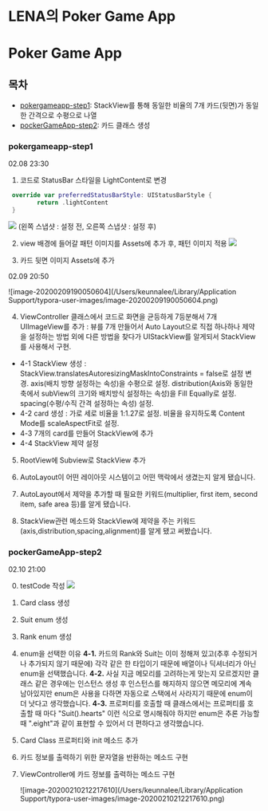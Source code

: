 # LENA의 Poker Game App

# Poker Game App 

## 목차

- [pokergameapp-step1](#pokergameapp-step1): StackView를 통해 동일한 비율의 7개 카드(뒷면)가 동일한 간격으로 수평으로 나열 
- [pockerGameApp-step2](#pockerGameApp-step2): 카드 클래스 생성


### pokergameapp-step1
02.08 23:30


1. 코드로 StatusBar 스타일을 LightContent로 변경

  ```swift
   override var preferredStatusBarStyle: UIStatusBarStyle {
          return .lightContent
   }
  ```

  ![](https://i.imgur.com/nP2o4mY.png)
  (왼쪽 스냅샷 : 설정 전, 오른쪽 스냅샷 : 설정 후)

2. view 배경에 들어갈 패턴 이미지를 Assets에 추가 후, 패턴 이미지 적용
![](https://i.imgur.com/hwgvBE0.png)

3. 카드 뒷면 이미지 Assets에 추가

02.09 20:50

![image-20200209190050604](/Users/keunnalee/Library/Application Support/typora-user-images/image-20200209190050604.png)

4. ViewController 클래스에서 코드로 화면을 균등하게 7등분해서 7개 UIImageView를 추가
   : 뷰를 7개 만들어서 Auto Layout으로 직접 하나하나 제약을 설정하는 방법 외에 다른 방법을 찾다가 UIStackView를 알게되서 StackView를 사용해서 구현.
- 4-1 StackView 생성
  : StackView.translatesAutoresizingMaskIntoConstraints = false로 설정 변경.
  axis(배치 방향 설정하는 속성)을 수평으로 설정.
  distribution(Axis와 동일한 축에서 subView의 크기와 배치방식 설정하는 속성)을 Fill Equally로 설정.
  spacing(수평/수직 간격 설정하는 속성) 설정.
- 4-2 card 생성 
: 가로 세로 비율을 1:1.27로 설정.
  비율을 유지하도록 Content Mode를 scaleAspectFit로 설정.
- 4-3 7개의 card를 만들어 StackView에 추가 
- 4-4 StackView 제약 설정

5. RootView에 Subview로 StackView 추가 

1. AutoLayout이 어떤 레이아웃 시스템이고 어떤 맥락에서 생겼는지 알게 됐습니다.

2. AutoLayout에서 제약을 추가할 때 필요한 키워드(multiplier, first item, second item, safe area 등)를 알게 됐습니다.

3. StackView관련 메소드와 StackView에 제약을 주는 키워드(axis,distribution,spacing,alignment)를 알게 됐고 써봤습니다.

### pockerGameApp-step2
02.10 21:00

0. testCode 작성
![](https://i.imgur.com/E5x9EX6.png)

1. Card class 생성

2. Suit enum 생성

3. Rank enum 생성

4. enum을 선택한 이유
**4-1.** 카드의 Rank와 Suit는 이미 정해져 있고(추후 수정되거나 추가되지 않기 때문에) 각각 같은 한 타입이기 때문에 배열이나 딕셔너리가 아닌 enum을 선택했습니다.
**4-2.** 사실 지금 메모리를 고려하는게 맞는지 모르겠지만 클래스 같은 경우에는 인스턴스 생성 후 인스턴스를 해지하지 않으면 메모리에 계속 남아있지만 enum은 사용을 다하면 자동으로 스택에서 사라지기 때문에 enum이 더 낫다고 생각했습니다.
**4-3.** 프로퍼티를 호출할 때 클래스에서는 프로퍼티를 호출할 때 마다 "Suit().hearts" 이런 식으로 명시해줘야 하지만 enum은 추론 가능할 때 ".eight"과 같이 표현할 수 있어서 더 편하다고 생각했습니다.

5. Card Class 프로퍼티와 init 메소드 추가 

6. 카드 정보를 출력하기 위한 문자열을 반환하는 메소드 구현

7. ViewController에 카드 정보를 출력하는 메소드 구현

   ![image-20200210212217610](/Users/keunnalee/Library/Application Support/typora-user-images/image-20200210212217610.png)

